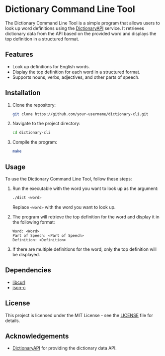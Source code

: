 # Dictionary Command Line Tool

The Dictionary Command Line Tool is a simple program that allows users to look up word definitions using the [DictionaryAPI](https://dictionaryapi.dev/) service. It retrieves dictionary data from the API based on the provided word and displays the top definition in a structured format.

## Features

- Look up definitions for English words.
- Display the top definition for each word in a structured format.
- Supports nouns, verbs, adjectives, and other parts of speech.

## Installation

1. Clone the repository:

    ```bash
    git clone https://github.com/your-username/dictionary-cli.git
    ```

2. Navigate to the project directory:

    ```bash
    cd dictionary-cli
    ```

3. Compile the program:

    ```bash
    make
    ```

## Usage

To use the Dictionary Command Line Tool, follow these steps:

1. Run the executable with the word you want to look up as the argument:

    ```bash
    ./dict <word>
    ```

    Replace `<word>` with the word you want to look up.

2. The program will retrieve the top definition for the word and display it in the following format:

    ```
    Word: <Word>
    Part of Speech: <Part of Speech>
    Definition: <Definition>
    ```

3. If there are multiple definitions for the word, only the top definition will be displayed.

## Dependencies

- [libcurl](https://curl.se/libcurl/)
- [json-c](https://github.com/json-c/json-c)

## License

This project is licensed under the MIT License - see the [LICENSE](LICENSE) file for details.

## Acknowledgements

- [DictionaryAPI](https://dictionaryapi.dev/) for providing the dictionary data API.
